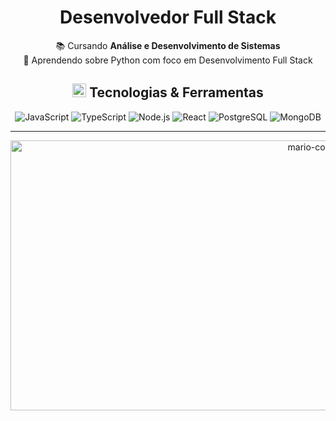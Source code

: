 <h1 align="center">Desenvolvedor Full Stack</h1>

<p align="center">
    📚 Cursando <strong>Análise e Desenvolvimento de Sistemas</strong><br>
    🌱 Aprendendo sobre Python com foco em Desenvolvimento Full Stack
</p>

<h2 align="center">
    <img src="https://github.com/user-attachments/assets/7b54e2d7-3218-4468-af19-53015f88c0f3" alt="code" width="22" height="22"> Tecnologias & Ferramentas
</h2>

<p align="center">
    <img src="https://img.shields.io/badge/JavaScript-F7DF1E?style=flat&logo=javascript&logoColor=black" alt="JavaScript">
    <img src="https://img.shields.io/badge/TypeScript-007ACC?style=flat&logo=typescript&logoColor=white" alt="TypeScript">
    <img src="https://img.shields.io/badge/Node.js-339933?style=flat&logo=nodedotjs&logoColor=white" alt="Node.js">
    <img src="https://img.shields.io/badge/React-61DAFB?style=flat&logo=react&logoColor=black" alt="React">
    <img src="https://img.shields.io/badge/PostgreSQL-4169E1?style=flat&logo=postgresql&logoColor=white" alt="PostgreSQL">
    <img src="https://img.shields.io/badge/MongoDB-47A248?style=flat&logo=mongodb&logoColor=white" alt="MongoDB">
</p>

<hr>

<p align="center">
    <img src="https://github.com/user-attachments/assets/2938eeed-2435-4091-b18b-04eb63d247d9" alt="mario-coding" width="960" height="432">
</p>
